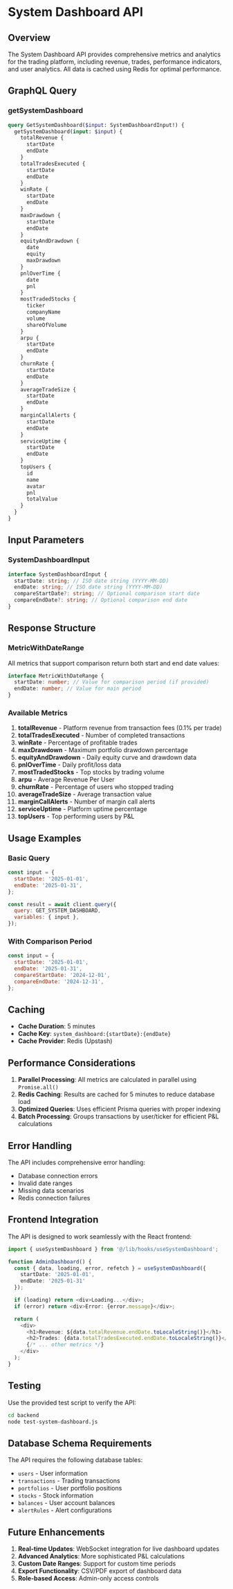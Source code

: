 # System Dashboard API

## Overview

The System Dashboard API provides comprehensive metrics and analytics for the trading platform, including revenue, trades, performance indicators, and user analytics. All data is cached using Redis for optimal performance.

## GraphQL Query

### getSystemDashboard

```graphql
query GetSystemDashboard($input: SystemDashboardInput!) {
  getSystemDashboard(input: $input) {
    totalRevenue {
      startDate
      endDate
    }
    totalTradesExecuted {
      startDate
      endDate
    }
    winRate {
      startDate
      endDate
    }
    maxDrawdown {
      startDate
      endDate
    }
    equityAndDrawdown {
      date
      equity
      maxDrawdown
    }
    pnlOverTime {
      date
      pnl
    }
    mostTradedStocks {
      ticker
      companyName
      volume
      shareOfVolume
    }
    arpu {
      startDate
      endDate
    }
    churnRate {
      startDate
      endDate
    }
    averageTradeSize {
      startDate
      endDate
    }
    marginCallAlerts {
      startDate
      endDate
    }
    serviceUptime {
      startDate
      endDate
    }
    topUsers {
      id
      name
      avatar
      pnl
      totalValue
    }
  }
}
```

## Input Parameters

### SystemDashboardInput

```typescript
interface SystemDashboardInput {
  startDate: string; // ISO date string (YYYY-MM-DD)
  endDate: string; // ISO date string (YYYY-MM-DD)
  compareStartDate?: string; // Optional comparison start date
  compareEndDate?: string; // Optional comparison end date
}
```

## Response Structure

### MetricWithDateRange

All metrics that support comparison return both start and end date values:

```typescript
interface MetricWithDateRange {
  startDate: number; // Value for comparison period (if provided)
  endDate: number; // Value for main period
}
```

### Available Metrics

1. **totalRevenue** - Platform revenue from transaction fees (0.1% per trade)
2. **totalTradesExecuted** - Number of completed transactions
3. **winRate** - Percentage of profitable trades
4. **maxDrawdown** - Maximum portfolio drawdown percentage
5. **equityAndDrawdown** - Daily equity curve and drawdown data
6. **pnlOverTime** - Daily profit/loss data
7. **mostTradedStocks** - Top stocks by trading volume
8. **arpu** - Average Revenue Per User
9. **churnRate** - Percentage of users who stopped trading
10. **averageTradeSize** - Average transaction value
11. **marginCallAlerts** - Number of margin call alerts
12. **serviceUptime** - Platform uptime percentage
13. **topUsers** - Top performing users by P&L

## Usage Examples

### Basic Query

```javascript
const input = {
  startDate: '2025-01-01',
  endDate: '2025-01-31',
};

const result = await client.query({
  query: GET_SYSTEM_DASHBOARD,
  variables: { input },
});
```

### With Comparison Period

```javascript
const input = {
  startDate: '2025-01-01',
  endDate: '2025-01-31',
  compareStartDate: '2024-12-01',
  compareEndDate: '2024-12-31',
};
```

## Caching

- **Cache Duration**: 5 minutes
- **Cache Key**: `system_dashboard:{startDate}:{endDate}`
- **Cache Provider**: Redis (Upstash)

## Performance Considerations

1. **Parallel Processing**: All metrics are calculated in parallel using `Promise.all()`
2. **Redis Caching**: Results are cached for 5 minutes to reduce database load
3. **Optimized Queries**: Uses efficient Prisma queries with proper indexing
4. **Batch Processing**: Groups transactions by user/ticker for efficient P&L calculations

## Error Handling

The API includes comprehensive error handling:

- Database connection errors
- Invalid date ranges
- Missing data scenarios
- Redis connection failures

## Frontend Integration

The API is designed to work seamlessly with the React frontend:

```typescript
import { useSystemDashboard } from '@/lib/hooks/useSystemDashboard';

function AdminDashboard() {
  const { data, loading, error, refetch } = useSystemDashboard({
    startDate: '2025-01-01',
    endDate: '2025-01-31'
  });

  if (loading) return <div>Loading...</div>;
  if (error) return <div>Error: {error.message}</div>;

  return (
    <div>
      <h1>Revenue: ${data.totalRevenue.endDate.toLocaleString()}</h1>
      <h2>Trades: {data.totalTradesExecuted.endDate.toLocaleString()}</h2>
      {/* ... other metrics */}
    </div>
  );
}
```

## Testing

Use the provided test script to verify the API:

```bash
cd backend
node test-system-dashboard.js
```

## Database Schema Requirements

The API requires the following database tables:

- `users` - User information
- `transactions` - Trading transactions
- `portfolios` - User portfolio positions
- `stocks` - Stock information
- `balances` - User account balances
- `alertRules` - Alert configurations

## Future Enhancements

1. **Real-time Updates**: WebSocket integration for live dashboard updates
2. **Advanced Analytics**: More sophisticated P&L calculations
3. **Custom Date Ranges**: Support for custom time periods
4. **Export Functionality**: CSV/PDF export of dashboard data
5. **Role-based Access**: Admin-only access controls
